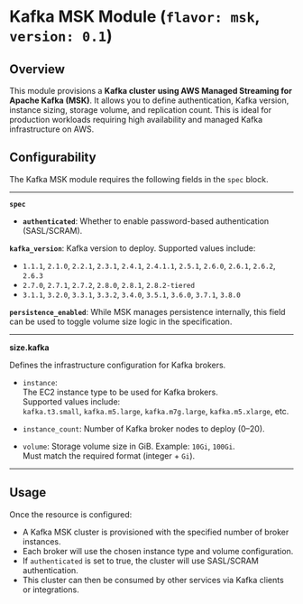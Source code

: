 # Kafka MSK Module (`flavor: msk`, `version: 0.1`)

## Overview

This module provisions a **Kafka cluster using AWS Managed Streaming for Apache Kafka (MSK)**. It allows you to define authentication, Kafka version, instance sizing, storage volume, and replication count. This is ideal for production workloads requiring high availability and managed Kafka infrastructure on AWS.

## Configurability

The Kafka MSK module requires the following fields in the `spec` block.

---

**`spec`**

- **`authenticated`**: 
Whether to enable password-based authentication (SASL/SCRAM).

**`kafka_version`**: 
Kafka version to deploy. Supported values include:

- `1.1.1`, `2.1.0`, `2.2.1`, `2.3.1`, `2.4.1`, `2.4.1.1`, `2.5.1`, `2.6.0`, `2.6.1`, `2.6.2`, `2.6.3`
- `2.7.0`, `2.7.1`, `2.7.2`, `2.8.0`, `2.8.1`, `2.8.2-tiered`
- `3.1.1`, `3.2.0`, `3.3.1`, `3.3.2`, `3.4.0`, `3.5.1`, `3.6.0`, `3.7.1`, `3.8.0`

**`persistence_enabled`**:
While MSK manages persistence internally, this field can be used to toggle volume size logic in the specification.

---

**size.kafka**

Defines the infrastructure configuration for Kafka brokers.

- `instance`:  
  The EC2 instance type to be used for Kafka brokers.  
  Supported values include:  
  `kafka.t3.small`, `kafka.m5.large`, `kafka.m7g.large`, `kafka.m5.xlarge`, etc.

- `instance_count`: 
  Number of Kafka broker nodes to deploy (0–20).

- `volume`: 
  Storage volume size in GiB. Example: `10Gi`, `100Gi`.  
  Must match the required format (integer + `Gi`).

---

## Usage

Once the resource is configured:

- A Kafka MSK cluster is provisioned with the specified number of broker instances.
- Each broker will use the chosen instance type and volume configuration.
- If `authenticated` is set to true, the cluster will use SASL/SCRAM authentication.
- This cluster can then be consumed by other services via Kafka clients or integrations.



